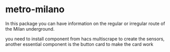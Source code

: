 # metro-milano

In this package you can have information on the regular or irregular route of the Milan underground.

you need to install component from hacs multiscrape to create the sensors, another essential component is the button card to make the card work
